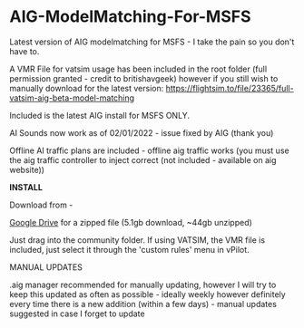 # AIG-ModelMatching-For-MSFS
Latest version of AIG modelmatching for MSFS -  I take the pain so you don't have to.

A VMR File for vatsim usage has been included in the root folder (full permission granted - credit to britishavgeek) however if you still wish to manually download for the latest version: https://flightsim.to/file/23365/full-vatsim-aig-beta-model-matching

Included is the latest AIG install for MSFS ONLY.

<p>AI Sounds now work as of 02/01/2022 - issue fixed by AIG (thank you)
<p>Offline AI traffic plans are included - offline aig traffic works (you must use the aig traffic controller to inject correct (not included - available on aig website))
  
<b>INSTALL</b>

Download from - 

[Google Drive](https://drive.google.com/file/d/1dXGrK_mOzdnhA1mH1W53xWkv6xNnEjrq/view?usp=sharing) for a zipped file (5.1gb download, ~44gb unzipped)

Just drag into the community folder. If using VATSIM, the VMR file is included, just select it through the 'custom rules' menu in vPilot.


MANUAL UPDATES

.aig manager recommended for manually updating, however I will try to keep this updated as often as possible - ideally weekly however definitely every time there is a new addition (within a few days) - manual updates suggested in case I forget to update

